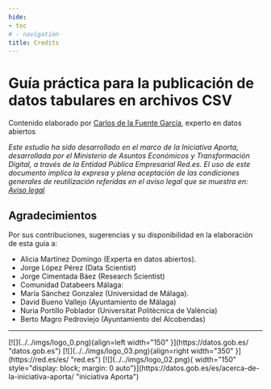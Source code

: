 ```yaml
---
hide:
- toc
# - navigation
title: Credits
---
```


# Guía práctica para la publicación de datos tabulares en archivos CSV

Contenido elaborado por [Carlos de la Fuente García](https://www.linkedin.com/in/carlosdlfuente/ "Perfil linkedin"), experto en datos abiertos

*Este estudio ha sido desarrollado en el marco de la Iniciativa Aporta, desarrollada por el Ministerio de Asuntos Económicos y Transformación Digital, a través de la Entidad Pública Empresarial Red.es.
El uso de este documento implica la expresa y plena aceptación de las condiciones generales de reutilización referidas en el aviso legal que se muestra en: [Aviso legal](http://datos.gob.es/es/aviso-legal)*

## Agradecimientos

Por  sus  contribuciones,  sugerencias  y  su  disponibilidad  en  la elaboración de esta guía a:

- Alicia Martínez Domingo (Experta en datos abiertos).
- Jorge López Pérez (Data Scientist)
- Jorge Cimentada Báez (Research Scientist)
- Comunidad Databeers Málaga:
- María Sánchez Gonzalez (Universidad de Málaga).
- David Bueno Vallejo (Ayuntamiento de Málaga)
- Nuria	Portillo	Poblador	(Universitat	Politècnica	de València)
- Berto Magro Pedroviejo (Ayuntamiento del Alcobendas)

<hr>
[![](../../imgs/logo_0.png){align=left width="150" }](https://datos.gob.es/ "datos.gob.es")
[![](../../imgs/logo_03.png){align=right width="350" }](https://red.es/es/ "red.es")
[![](../../imgs/logo_02.png){ width="150" style="display: block; margin: 0 auto"}](https://datos.gob.es/es/acerca-de-la-iniciativa-aporta/ "iniciativa Aporta") 
